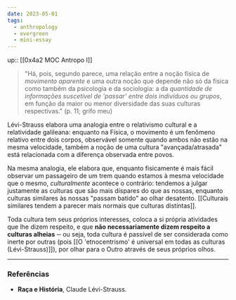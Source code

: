 ```yaml
---
date: 2023-05-01
tags:
  - anthropology
  - evergreen
  - mini-essay
---
```

up:: [[0x4a2 MOC Antropo I]]

> "Há, pois, segundo parece, uma relação entre a noção física de *movimento aparente* e uma outra noção que depende não só da física como também da psicologia e da sociologia: a da *quantidade de informações suscetível de 'passar' entre dois indivíduos ou grupos*, em função da maior ou menor diversidade das suas culturas respectivas." (p. 11; grifo meu)

Lévi-Strauss elabora uma analogia entre o relativismo cultural e a relatividade galileana: enquanto na Física, o movimento é um fenômeno relativo entre dois corpos, observável somente quando ambos não estão na mesma velocidade, também a noção de uma cultura "avançada/atrasada" está relacionada com a diferença observada entre povos.

Na mesma analogia, ele elabora que, enquanto fisicamente é mais fácil observar um passageiro de um trem quando estamos à mesma velocidade que o mesmo, *culturalmente* acontece o contrário: tendemos a julgar justamente as culturas que são mais díspares do que as nossas, enquanto culturas similares às nossas "passam batido" ao olhar desatento. [[Culturais similares tendem a parecer mais normais que culturas distintas]].

Toda cultura tem seus próprios interesses, coloca a si própria atividades que lhe dizem respeito, e que **não necessariamente dizem respeito a culturas alheias** ─ ou seja, toda cultura é passível de ser considerada como inerte por outras (pois [[O 'etnocentrismo' é universal em todas as culturas (Lévi-Strauss)]]), por olhar para o Outro através de seus próprios olhos.



---
### Referências
- **Raça e História**, Claude Lévi-Strauss.
